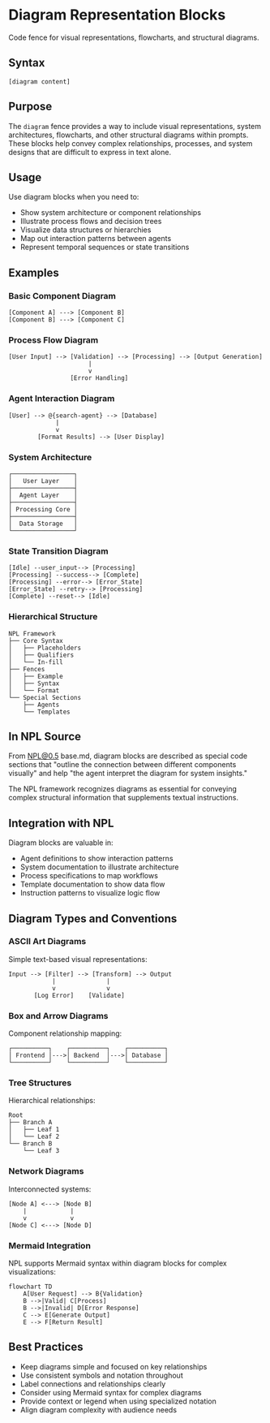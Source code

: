 # Diagram Representation Blocks
Code fence for visual representations, flowcharts, and structural diagrams.

## Syntax
```diagram
[diagram content]
```

## Purpose
The `diagram` fence provides a way to include visual representations, system architectures, flowcharts, and other structural diagrams within prompts. These blocks help convey complex relationships, processes, and system designs that are difficult to express in text alone.

## Usage
Use diagram blocks when you need to:
- Show system architecture or component relationships
- Illustrate process flows and decision trees
- Visualize data structures or hierarchies
- Map out interaction patterns between agents
- Represent temporal sequences or state transitions

## Examples

### Basic Component Diagram
```diagram
[Component A] ---> [Component B]
[Component B] ---> [Component C]
```

### Process Flow Diagram
```diagram
[User Input] --> [Validation] --> [Processing] --> [Output Generation]
                      |
                      v
                 [Error Handling]
```

### Agent Interaction Diagram
```diagram
[User] --> @{search-agent} --> [Database]
             |
             v
        [Format Results] --> [User Display]
```

### System Architecture
```diagram
┌─────────────────┐
│   User Layer    │
├─────────────────┤
│  Agent Layer    │
├─────────────────┤
│ Processing Core │
├─────────────────┤
│  Data Storage   │
└─────────────────┘
```

### State Transition Diagram
```diagram
[Idle] --user_input--> [Processing]
[Processing] --success--> [Complete]
[Processing] --error--> [Error_State]
[Error_State] --retry--> [Processing]
[Complete] --reset--> [Idle]
```

### Hierarchical Structure
```diagram
NPL Framework
├── Core Syntax
│   ├── Placeholders
│   ├── Qualifiers
│   └── In-fill
├── Fences
│   ├── Example
│   ├── Syntax
│   └── Format
└── Special Sections
    ├── Agents
    └── Templates
```

## In NPL Source
From NPL@0.5 base.md, diagram blocks are described as special code sections that "outline the connection between different components visually" and help "the agent interpret the diagram for system insights."

The NPL framework recognizes diagrams as essential for conveying complex structural information that supplements textual instructions.

## Integration with NPL
Diagram blocks are valuable in:
- Agent definitions to show interaction patterns
- System documentation to illustrate architecture
- Process specifications to map workflows
- Template documentation to show data flow
- Instruction patterns to visualize logic flow

## Diagram Types and Conventions

### ASCII Art Diagrams
Simple text-based visual representations:
```diagram
Input --> [Filter] --> [Transform] --> Output
            |              |
            v              v
       [Log Error]    [Validate]
```

### Box and Arrow Diagrams
Component relationship mapping:
```diagram
┌──────────┐    ┌──────────┐    ┌──────────┐
│ Frontend │--->│ Backend  │--->│ Database │
└──────────┘    └──────────┘    └──────────┘
```

### Tree Structures
Hierarchical relationships:
```diagram
Root
├── Branch A
│   ├── Leaf 1
│   └── Leaf 2
└── Branch B
    └── Leaf 3
```

### Network Diagrams
Interconnected systems:
```diagram
[Node A] <---> [Node B]
    |            |
    v            v
[Node C] <---> [Node D]
```

### Mermaid Integration
NPL supports Mermaid syntax within diagram blocks for complex visualizations:
```diagram
flowchart TD
    A[User Request] --> B{Validation}
    B -->|Valid| C[Process]
    B -->|Invalid| D[Error Response]
    C --> E[Generate Output]
    E --> F[Return Result]
```

## Best Practices
- Keep diagrams simple and focused on key relationships
- Use consistent symbols and notation throughout
- Label connections and relationships clearly
- Consider using Mermaid syntax for complex diagrams
- Provide context or legend when using specialized notation
- Align diagram complexity with audience needs
